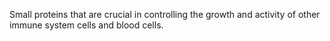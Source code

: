 Small proteins that are crucial in controlling the growth and activity of other immune system cells and blood cells.